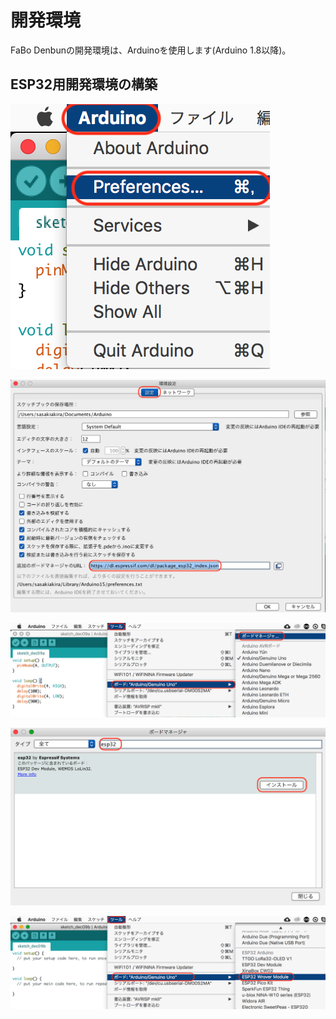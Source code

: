 # 開発環境

FaBo Denbunの開発環境は、Arduinoを使用します(Arduino 1.8以降)。

## ESP32用開発環境の構築

![](./img/dev001.png)

![](./img/dev002.png)

![](./img/dev003.png)

![](./img/dev004.png)

![](./img/dev005.png)